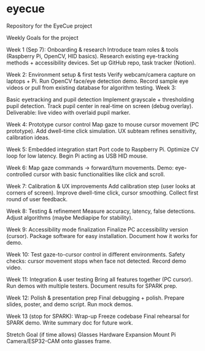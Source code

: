 # eyecue

Repository for the EyeCue project

Weekly Goals for the project

Week 1 (Sep 7): Onboarding & research Introduce team roles & tools (Raspberry Pi, OpenCV, HID basics). Research existing eye-tracking methods + accessibility devices. Set up GitHub repo, task tracker (Notion).

Week 2: Environment setup & first tests Verify webcam/camera capture on laptops + Pi. Run OpenCV face/eye detection demo. Record sample eye videos or pull from existing database for algorithm testing. Week 3:

Basic eyetracking and pupil detection Implement grayscale + thresholding pupil detection. Track pupil center in real-time on screen (debug overlay). Deliverable: live video with overlaid pupil marker.

Week 4: Prototype cursor control Map gaze to mouse cursor movement (PC prototype). Add dwell-time click simulation. UX subteam refines sensitivity, calibration ideas.

Week 5: Embedded integration start Port code to Raspberry Pi. Optimize CV loop for low latency. Begin Pi acting as USB HID mouse.

Week 6: Map gaze commands → forward/turn movements. Demo: eye-controlled cursor with basic functionalities like click and scroll.

Week 7: Calibration & UX improvements Add calibration step (user looks at corners of screen). Improve dwell-time click, cursor smoothing. Collect first round of user feedback.

Week 8: Testing & refinement Measure accuracy, latency, false detections. Adjust algorithms (maybe Mediapipe for stability).

Week 9: Accessibility mode finalization Finalize PC accessibility version (cursor). Package software for easy installation. Document how it works for demo.

Week 10: Test gaze-to-cursor control in different environments. Safety checks: cursor movement stops when face not detected. Record demo video.

Week 11: Integration & user testing Bring all features together (PC cursor). Run demos with multiple testers. Document results for SPARK prep.

Week 12: Polish & presentation prep Final debugging + polish. Prepare slides, poster, and demo script. Run mock demos.

Week 13 (stop for SPARK): Wrap-up Freeze codebase Final rehearsal for SPARK demo. Write summary doc for future work.

Stretch Goal (if time allows) Glasses Hardware Expansion Mount Pi Camera/ESP32-CAM onto glasses frame.

